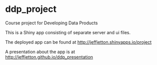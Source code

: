 # ddp_project
Course project for Developing Data Products

This is a Shiny app consisting of separate server and ui files.

The deployed app can be found at http://jeffjetton.shinyapps.io/project

A presentation about the app is at http://jeffjetton.github.io/ddp_presentation
